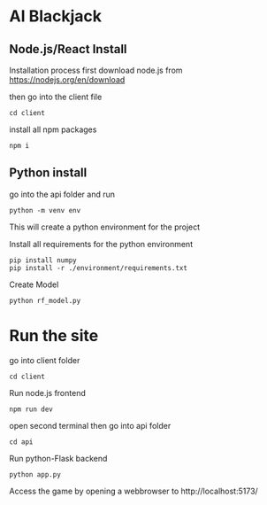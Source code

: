 # AI Blackjack
## Node.js/React Install
Installation process
first download node.js from https://nodejs.org/en/download

then go into the client file
```
cd client
```
install all npm packages
```
npm i
```

## Python install
go into the api folder and run 
```
python -m venv env
```
This will create a python environment for the project 

Install all requirements for the python environment 
```
pip install numpy
pip install -r ./environment/requirements.txt
```
Create Model
```
python rf_model.py
```

# Run the site
go into client folder
```
cd client
```
Run node.js frontend
```
npm run dev
```

open second terminal
then go into api folder
```
cd api
```
Run python-Flask backend
```
python app.py
```

Access the game by opening a webbrowser to http://localhost:5173/
